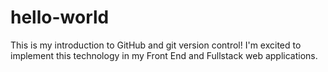 # hello-world

This is my introduction to GitHub and git version control! I'm excited to implement this technology in my Front End and Fullstack web applications.
